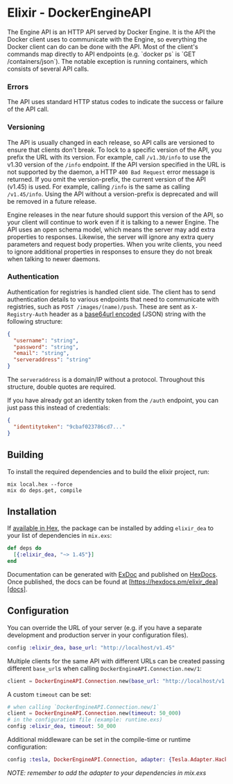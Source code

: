 # Elixir - DockerEngineAPI

The Engine API is an HTTP API served by Docker Engine. It is the API the Docker client uses to communicate with the Engine, so everything the Docker client can do can be done with the API.  Most of the client&#39;s commands map directly to API endpoints (e.g. &#x60;docker ps&#x60; is &#x60;GET /containers/json&#x60;). The notable exception is running containers, which consists of several API calls.
  ### Errors

  The API uses standard HTTP status codes to indicate the success or failure of the API call.
  

  ### Versioning

  The API is usually changed in each release, so API calls are versioned to ensure that clients don't break. To lock to a specific version of the API, you prefix the URL with its version. For example, call `/v1.30/info` to use the v1.30 version of the `/info` endpoint. If the API version specified in the URL is not supported by the daemon, a HTTP `400 Bad Request` error message is returned. If you omit the version-prefix, the current version of the API (v1.45) is used. For example, calling `/info` is the same as calling `/v1.45/info`. Using the API without a version-prefix is deprecated and will be removed in a future release.

  Engine releases in the near future should support this version of the API, so your client will continue to work even if it is talking to a newer Engine. The API uses an open schema model, which means the server may add extra properties to responses. Likewise, the server will ignore any extra query parameters and request body properties. When you write clients, you need to ignore additional properties in responses to ensure they do not break when talking to newer daemons.

  ### Authentication

  Authentication for registries is handled client side. The client has to send authentication details to various endpoints that need to communicate with registries, such as `POST /images/(name)/push`. These are sent as `X-Registry-Auth` header as a [base64url encoded](https://tools.ietf.org/html/rfc4648#section-5) (JSON) string with the following structure:

  ```json
  {
    "username": "string",
    "password": "string",
    "email": "string",
    "serveraddress": "string"
  }
  ```

  The `serveraddress` is a domain/IP without a protocol. Throughout this structure, double quotes are required.

  If you have already got an identity token from the `/auth` endpoint, you can just pass this instead of credentials:

  ```json
  {
    "identitytoken": "9cbaf023786cd7..."
  }
  ```

## Building

To install the required dependencies and to build the elixir project, run:

```console
mix local.hex --force
mix do deps.get, compile
```

## Installation

If [available in Hex][], the package can be installed by adding `elixir_dea` to
your list of dependencies in `mix.exs`:

```elixir
def deps do
  [{:elixir_dea, "~> 1.45"}]
end
```

Documentation can be generated with [ExDoc][] and published on [HexDocs][]. Once published, the docs can be found at
[https://hexdocs.pm/elixir_dea][docs].

## Configuration

You can override the URL of your server (e.g. if you have a separate development and production server in your
configuration files).

```elixir
config :elixir_dea, base_url: "http://localhost/v1.45"
```

Multiple clients for the same API with different URLs can be created passing different `base_url`s when calling
`DockerEngineAPI.Connection.new/1`:

```elixir
client = DockerEngineAPI.Connection.new(base_url: "http://localhost/v1.45")
```

A custom `timeout` can be set:
```elixir
# when calling `DockerEngineAPI.Connection.new/1`
client = DockerEngineAPI.Connection.new(timeout: 50_000)
# in the configuration file (example: runtime.exs)
config :elixir_dea, timeout: 50_000
```

Additional middleware can be set in the compile-time or runtime configuration:
 ```elixir  
config :tesla, DockerEngineAPI.Connection, adapter: {Tesla.Adapter.Hackney, recv_timeout: 50_000}
```
*NOTE: remember to add the adapter to your dependencies in mix.exs*

[exdoc]: https://github.com/elixir-lang/ex_doc
[hexdocs]: https://hexdocs.pm
[available in hex]: https://hex.pm/docs/publish
[docs]: https://hexdocs.pm/elixir_dea
